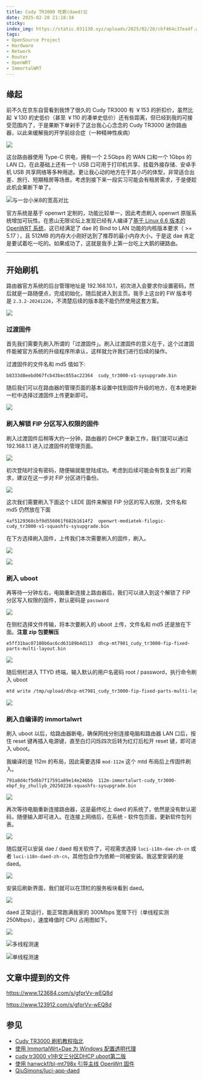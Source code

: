 ```yaml
---
title: Cudy TR3000 吃鹅(daed)记
date: 2025-02-28 21:18:34
sticky:
index_img: https://static.031130.xyz/uploads/2025/02/28/cbf464c37ea4f.webp
tags:
- OpenSource Project
- Hardware
- Network
- Router
- OpenWRT
- ImmortalWRT
---
```


## 缘起

前不久在京东自营看到我馋了很久的 Cudy TR3000 有 ￥153 的折扣价，虽然比起 ￥130 的史低价（甚至 ￥110 的凑单史低价）还有些距离，但已经到我的可接受范围内了，于是果断下单剁手了这台我心心念念的 Cudy TR3000 迷你路由器，以此来缓解我的<span class="heimu">开学前综合症</span>（一种精神性疾病）

![](https://static.031130.xyz/uploads/2025/02/23/8b0a4d5812179.webp)

这台路由器使用 Type-C 供电，拥有一个 2.5Gbps 的 WAN 口和一个 1Gbps 的 LAN 口，在此基础上还有一个 USB 口可用于打印机共享、挂载外接存储、安卓手机 USB 共享网络等多种用途。更让我心动的地方在于其小巧的体型，非常适合出差、旅行、短期租房等场景。考虑到接下来一段实习可能会有租房需求，于是便趁此机会果断下单了。

![与一台小米8的宽高对比](https://static.031130.xyz/uploads/2025/02/23/ef2b394e6fc0d.webp)

官方系统是基于 openwrt 定制的，功能比较单一，因此考虑刷入 openwrt 原版系统增加可玩性。在恩山无限论坛上发现已经有人编译了[基于 Linux 6.6 版本的 OpenWRT 系统](https://www.right.com.cn/forum/forum.php?mod=viewthread&tid=8418091)，这已经满足了 dae 的 Bind to LAN 功能的内核版本要求（ >= 5.17 ），且 512MB 的内存大小刚好达到了推荐的最小内存大小，于是这 dae 肯定是要试着吃一吃的。如果成功了，这就是我手上第一台吃上大鹅的硬路由。

***

## 开始刷机

路由器官方系统的后台管理地址是 192.168.10.1，初次进入会要求你设置密码，然后就是一路随便点，完成初始化，随后就进入到主页。我手上这台的 FW 版本号是 `2.3.2-20241226`，不清楚后续的版本能不能仍然使用这套方案。

![](https://static.031130.xyz/uploads/2025/02/28/1c066cb1dab3f.webp)

### 过渡固件

首先我们需要先刷入所谓的「过渡固件」。刷入过渡固件的意义在于，这个过渡固件能被官方系统的升级程序所承认，这样就允许我们进行后续的操作。

过渡固件的文件名和 md5 值如下: 

```
b8333d8eebd067fcb43bec855ac22364  cudy_tr3000-v1-sysupgrade.bin
```

随后我们可以在路由器的管理页面的基本设置中找到固件升级的地方，在本地更新一栏中选择过渡固件上传更新即可。

![](https://static.031130.xyz/uploads/2025/02/28/3582e569954a6.webp)

### 刷入解锁 FIP 分区写入权限的固件

刷入过渡固件后稍等大约一分钟，路由器的 DHCP 重新工作，我们就可以通过 192.168.1.1 进入过渡固件的管理页面。

![](https://static.031130.xyz/uploads/2025/02/28/6fe8107a87e87.webp)

初次登陆时没有密码，随便输就能登陆成功。考虑到后续可能会有恢复出厂的需求，建议在这一步对 FIP 分区进行备份。

![](https://static.031130.xyz/uploads/2025/02/28/79caf5f643689.webp)

这次我们需要刷入下面这个 LEDE 固件来解锁 FIP 分区的写入权限，文件名和 md5 仍然放在下面

```
4af5129368cbf0d556061f682b1614f2  openwrt-mediatek-filogic-cudy_tr3000-v1-squashfs-sysupgrade.bin
```

在下方选择刷入固件，上传我们本次需要刷入的固件，刷入。

![](https://static.031130.xyz/uploads/2025/02/28/79d300bb33d21.webp)

![](https://static.031130.xyz/uploads/2025/02/28/bc29dc9cad24a.webp)

### 刷入 uboot

再等待一分钟左右，电脑重新连接上路由器后，我们可以进入到这个解锁了 FIP 分区写入权限的固件，默认密码是 `password`

![](https://static.031130.xyz/uploads/2025/02/28/f98051faba608.webp)

在侧栏选择文件传输，将本次要刷入的 uboot 上传，文件名和 md5 还是放在下面。**注意 zip 包要解压**

```
e5ff31bac07108b6ac6cd63189b4d113  dhcp-mt7981_cudy_tr3000-fip-fixed-parts-multi-layout.bin
```

![](https://static.031130.xyz/uploads/2025/02/28/547c5d324f0a0.webp)

随后侧栏进入 TTYD 终端，输入默认的用户名密码 root / password，执行命令刷入 uboot

```bash
mtd write /tmp/upload/dhcp-mt7981_cudy_tr3000-fip-fixed-parts-multi-layout.bin FIP
```

![](https://static.031130.xyz/uploads/2025/02/28/46b4fc5be8c82.webp)

### 刷入自编译的 immortalwrt

刷入 uboot 以后，给路由器断电，确保网线分别连接电脑和路由器 LAN 口后，按住 reset 键再插入电源键，直至白灯闪烁四次后转为红灯后松开 reset 键，即可进入 uboot。

我编译的是 112m 的布局，因此需要选择 `mod-112m` 这个 mtd 布局后上传固件刷入。

```
791a8d4cf5d6b7f17591a89e14e246bb  112m-immortalwrt-cudy_tr3000-ebpf_by_zhullyb_20250228-squashfs-sysupgrade.bin
```

![](https://static.031130.xyz/uploads/2025/02/28/41c250db91756.webp)

再次等待电脑重新连接路由器，这是最终吃上 daed 的系统了，依然是没有默认密码，随便输入即可进入。在连接上网络后，在系统 - 软件包页面，更新软件包列表。

![](https://static.031130.xyz/uploads/2025/02/28/e56084ff09a5d.webp)

随后就可以安装 dae / daed 相关软件了，可视需求选择 `luci-i18n-dae-zh-cn` 或者 `luci-i18n-daed-zh-cn`，其他包会作为依赖一同被安装。我这里安装的是 daed。

![](https://static.031130.xyz/uploads/2025/02/28/dc4fa4a688cf5.webp)

安装后刷新界面，我们就可以在顶栏的服务板块看到 daed。

![](https://static.031130.xyz/uploads/2025/02/28/551f1f2eb9ab4.webp)

daed 正常运行，能正常跑满我家的 300Mbps 宽带下行（单线程实测 250Mbps），速度峰值时 CPU 占用图如下。

![](https://static.031130.xyz/uploads/2025/02/28/651bed7ad4aba.webp)

![多线程测速](https://static.031130.xyz/uploads/2025/03/01/9fcee79afa63b.png)

![单线程测速](https://static.031130.xyz/uploads/2025/03/01/6716d723a2b0d.png)

## 文章中提到的文件

https://www.123684.com/s/gfprVv-wEQ8d

https://www.123912.com/s/gfprVv-wEQ8d

## 参见

- [Cudy TR3000 刷机教程指北](https://www.right.com.cn/forum/forum.php?mod=viewthread&tid=8410353)
- [使用 ImmortalWrt+Dae 为 Windows 配置透明代理](https://abxy.fun/post/immortalwrt-dae/)
- [cudy tr3000 v1中文三分区DHCP uboot第二版](https://www.right.com.cn/forum/forum.php?mod=viewthread&tid=8415351)
- [使用 hanwckf/bl-mt798x 引导主线 OpenWrt 固件](https://blog.imouto.in/#/posts/10)
- [QiuSimons/luci-app-daed](QiuSimons/luci-app-daed)
